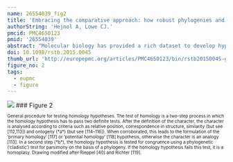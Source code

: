 ```yaml
---
name: 26554039_fig2
title: 'Embracing the comparative approach: how robust phylogenies and broader developmental sampling impacts the understanding of nervous system evolution.'
authorString: 'Hejnol A, Lowe CJ.'
pmcid: PMC4650123
pmid: '26554039'
abstract: "Molecular biology has provided a rich dataset to develop hypotheses of nervous system evolution. The startling patterning similarities between distantly related animals during the development of their central nervous system (CNS) have resulted in the hypothesis that a CNS with a single centralized medullary cord and a partitioned brain is homologous across bilaterians. However, the ability to precisely reconstruct ancestral neural architectures from molecular genetic information requires that these gene networks specifically map with particular neural anatomies. A growing body of literature representing the development of a wider range of metazoan neural architectures demonstrates that patterning gene network complexity is maintained in animals with more modest levels of neural complexity. Furthermore, a robust phylogenetic framework that provides the basis for testing the congruence of these homology hypotheses has been lacking since the advent of the field of 'evo-devo'. Recent progress in molecular phylogenetics is refining the necessary framework to test previous homology statements that span large evolutionary distances. In this review, we describe recent advances in animal phylogeny and exemplify for two neural characters-the partitioned brain of arthropods and the ventral centralized nerve cords of annelids-a test for congruence using this framework. The sequential sister taxa at the base of Ecdysozoa and Spiralia comprise small, interstitial groups. This topology is not consistent with the hypothesis of homology of tripartitioned brain of arthropods and vertebrates as well as the ventral arthropod and rope-like ladder nervous system of annelids. There can be exquisite conservation of gene regulatory networks between distantly related groups with contrasting levels of nervous system centralization and complexity. Consequently, the utility of molecular characters to reconstruct ancestral neural organization in deep time is limited."
doi: 10.1098/rstb.2015.0045
thumb_url: 'http://europepmc.org/articles/PMC4650123/bin/rstb20150045-g2.gif'
figure_no: 2
tags:
  - eupmc
  - figure
---
```

<img src='http://europepmc.org/articles/PMC4650123/bin/rstb20150045-g2.jpg' style='max-height: 300px'>
### Figure 2
<p style='font-size: 10px;'>General procedure for testing homology hypotheses. The test of homology is a two-step process in which the homology hypothesis has to pass two definite tests. After the definition of the character, the character is analysed according to criteria such as relative position, correspondence in structure, similarity (but see [<xref rid="RSTB20150045C112" ref-type="bibr">112</xref>,<xref rid="RSTB20150045C113" ref-type="bibr">113</xref>]) and ontogeny (*a*) (but see [<xref rid="RSTB20150045C114" ref-type="bibr">114</xref>–<xref rid="RSTB20150045C116" ref-type="bibr">116</xref>]). When corroborated, this leads to the formulation of the ‘primary homology’ [<xref rid="RSTB20150045C117" ref-type="bibr">117</xref>] or ‘potential homology’ [<xref rid="RSTB20150045C118" ref-type="bibr">118</xref>] hypothesis, otherwise the character is an analogy [<xref rid="RSTB20150045C113" ref-type="bibr">113</xref>]. In a second step (*b*), the homology hypothesis is tested for congruence using a phylogenetic (‘cladistic’) test for parsimony on the basis of a phylogeny. If the homology hypothesis fails this test, it is a homoplasy. Drawing modified after Rieppel [<xref rid="RSTB20150045C40" ref-type="bibr">40</xref>] and Richter [<xref rid="RSTB20150045C119" ref-type="bibr">119</xref>].</p>